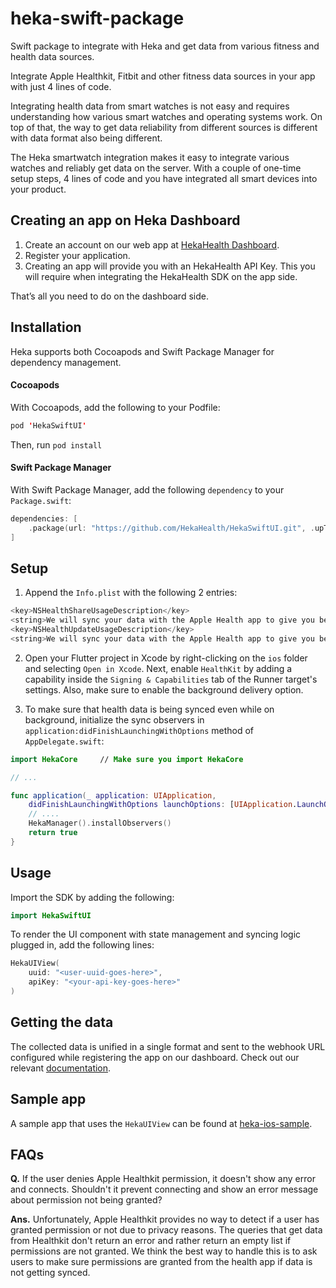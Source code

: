 # heka-swift-package

Swift package to integrate with Heka and get data from various fitness and health data sources.

Integrate Apple Healthkit, Fitbit and other fitness data sources in your app with just 4 lines of code.

Integrating health data from smart watches is not easy and requires understanding how various smart watches and operating systems work. On top of that, the way to get data reliability from different sources is different with data format also being different.

The Heka smartwatch integration makes it easy to integrate various watches and reliably get data on the server. With a couple of one-time setup steps, 4 lines of code and you have integrated all smart devices into your product.

## Creating an app on Heka Dashboard

1. Create an account on our web app at [HekaHealth Dashboard](https://appdev.hekahealth.co).
2. Register your application.
3. Creating an app will provide you with an HekaHealth API Key. This you will require when integrating the HekaHealth SDK on the app side.

That’s all you need to do on the dashboard side.

## Installation

Heka supports both Cocoapods and Swift Package Manager for dependency management.

#### Cocoapods

With Cocoapods, add the following to your Podfile:

```swift
pod 'HekaSwiftUI'
```

Then, run `pod install`

#### Swift Package Manager

With Swift Package Manager, add the following `dependency` to your `Package.swift`:

```swift
dependencies: [
    .package(url: "https://github.com/HekaHealth/HekaSwiftUI.git", .upToNextMajor(from: "0.0.5"))
]
```

## Setup

1) Append the `Info.plist` with the following 2 entries:

```swift
<key>NSHealthShareUsageDescription</key>
<string>We will sync your data with the Apple Health app to give you better insights</string>
<key>NSHealthUpdateUsageDescription</key>
<string>We will sync your data with the Apple Health app to give you better insights</string>
```

2) Open your Flutter project in Xcode by right-clicking on the `ios` folder and selecting `Open in Xcode`. Next, enable `HealthKit` by adding a capability inside the `Signing & Capabilities` tab of the Runner target's settings. Also, make sure to enable the background delivery option.

3) To make sure that health data is being synced even while on background, initialize the sync observers in `application:didFinishLaunchingWithOptions` method of `AppDelegate.swift`:

```swift
import HekaCore     // Make sure you import HekaCore

// ...

func application(_ application: UIApplication,
    didFinishLaunchingWithOptions launchOptions: [UIApplication.LaunchOptionsKey: Any]?) -> Bool {
    // ....
    HekaManager().installObservers()
    return true
}
```


## Usage

Import the SDK by adding the following:

```swift
import HekaSwiftUI
```

To render the UI component with state management and syncing logic plugged in, add the following lines:

```swift
HekaUIView(
    uuid: "<user-uuid-goes-here>",
    apiKey: "<your-api-key-goes-here>"
)
```

## Getting the data

The collected data is unified in a single format and sent to the webhook URL configured while registering the app on our dashboard. Check out our relevant [documentation](https://heka-health.notion.site/Getting-data-on-the-server-Heka-94ae2c8228ad426c9a45f3ac1d7312fe).


## Sample app

A sample app that uses the `HekaUIView` can be found at [heka-ios-sample](https://github.com/HekaHealth/heka-ios-sample).

## FAQs

**Q.** If the user denies Apple Healthkit permission, it doesn't show any error and connects. Shouldn't it prevent connecting and show an error message about permission not being granted?

**Ans.** Unfortunately, Apple Healthkit provides no way to detect if a user has granted permission or not due to privacy reasons. The queries that get data from Healthkit don't return an error and rather return an empty list if permissions are not granted.
We think the best way to handle this is to ask users to make sure permissions are granted from the health app if data is not getting synced.
